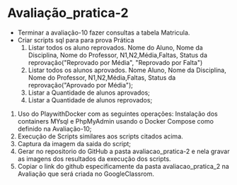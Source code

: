 # Avaliação_pratica-2

- Terminar a avaliação-10 fazer consultas a tabela Matricula. 
- Criar scripts sql para para prova Prática
  1) Listar todos os aluno reprovados. Nome do Aluno, Nome da Disciplina, Nome do Professor, N1,N2,Média,Faltas, Status da reprovação("Reprovado por Média", "Reprovado por Falta") 
  2) Listar todos os alunos aprovados. Nome Aluno, Nome da Disciplina, Nome do Professor, N1,N2,Média,Faltas, Status da reprovação("Aprovado por Média"); 
  3) Listar a Quantidade de alunos aprovados;
  4) Listar a Quantidade de alunos reprovados;

1) Uso do PlaywithDocker com as seguintes operações: Instalação dos containers MYsql e PhpMyAdmin usando  o Docker Compose como definido na Avaliação-10;
2) Execução de Scripts similares aos scripts citados acima. 
3) Captura da imagem da saida do script;
4) Gerar no repositorio do GitHub a pasta avaliacao_pratica-2 e nela gravar as imagens dos resultados da execução dos scripts.
5) Copiar o link do github especificamente da pasta avaliacao_pratica_2 na Avaliação que será criada no GoogleClassrom.
